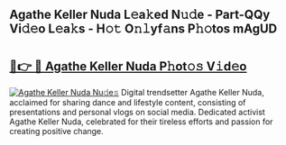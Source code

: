 ## Agathe Keller Nuda L𝚎a𝚔ed N𝚞𝚍e - Part-QQy Vi𝚍𝚎o L𝚎a𝚔s - H𝚘𝚝 O𝚗𝚕yf𝚊ns P𝚑𝚘tos mAgUD

# <h2><a href="http://kf8eje.oniu.top/?m=Agathe+Keller+Nuda">🔗👉 🔴 Agathe Keller Nuda P𝚑ot𝚘𝚜 V𝚒d𝚎o</a></h2>

[![Agathe Keller Nuda Nu𝚍e𝚜](https://i.imgur.com/0qMVB7G.gif)](http://kf8eje.oniu.top/?m=Agathe+Keller+Nuda)
Digital trendsetter Agathe Keller Nuda, acclaimed for sharing dance and lifestyle content, consisting of presentations and personal vlogs on social media. Dedicated activist Agathe Keller Nuda, celebrated for their tireless efforts and passion for creating positive change.  
